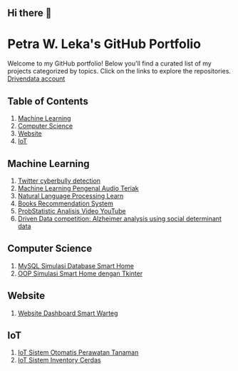 ## Hi there 👋
# Petra W. Leka's GitHub Portfolio

Welcome to my GitHub portfolio! Below you'll find a curated list of my projects categorized by topics. Click on the links to explore the repositories.
[Drivendata account](https://www.drivendata.org/users/PetraWLeka/)
## Table of Contents
1. [Machine Learning](#machine-learning)
2. [Computer Science](#computer-science)
3. [Website](#website)
4. [IoT](#iot)

## Machine Learning
1. [Twitter cyberbully detection](https://github.com/PetraWLeka/NLP-Twitter-bully-detection)
2. [Machine Learning Pengenal Audio Teriak](https://github.com/PetraWLeka/Machine-Learning-Pengenal-Audio-Teriak)
3. [Natural Language Processing Learn](https://github.com/PetraWLeka/natural_language_processing_learn)
4. [Books Recommendation System](https://github.com/PetraWLeka/books_recommender_system/)
5. [ProbStatistic Analisis Video YouTube](https://github.com/PetraWLeka/ProbStatistic-Analisis-video-youtube)
6. [Driven Data competition: Alzheimer analysis using social determinant data](https://github.com/PetraWLeka/PREPARE-Challenge--Phase-2-Model-Arena-Social-Determinants-Track)
   

## Computer Science
1. [MySQL Simulasi Database Smart Home](https://github.com/PetraWLeka/MySql-Simulasi-database-smart-home)
2. [OOP Simulasi Smart Home dengan Tkinter](https://github.com/PetraWLeka/OOP-Simulasi-Smart-Home-dengan-Tkinter)


## Website
1. [Website Dashboard Smart Warteg](https://github.com/PetraWLeka/Website-Dashboard_Smart_Warteg)

## IoT
1. [IoT Sistem Otomatis Perawatan Tanaman](https://github.com/PetraWLeka/IoT-Sistem-otomatis-perawatan-tanaman)
2. [IoT Sistem Inventory Cerdas](https://github.com/PetraWLeka/IoT-Sistem_Inventory_Cerdas)



<!--
**PetraWLeka/PetraWLeka** is a ✨ _special_ ✨ repository because its `README.md` (this file) appears on your GitHub profile.

Here are some ideas to get you started:

- 🔭 I’m currently working on ...
- 🌱 I’m currently learning ...
- 👯 I’m looking to collaborate on ...
- 🤔 I’m looking for help with ...
- 💬 Ask me about ...
- 📫 How to reach me: ...
- 😄 Pronouns: ...
- ⚡ Fun fact: ...
-->
